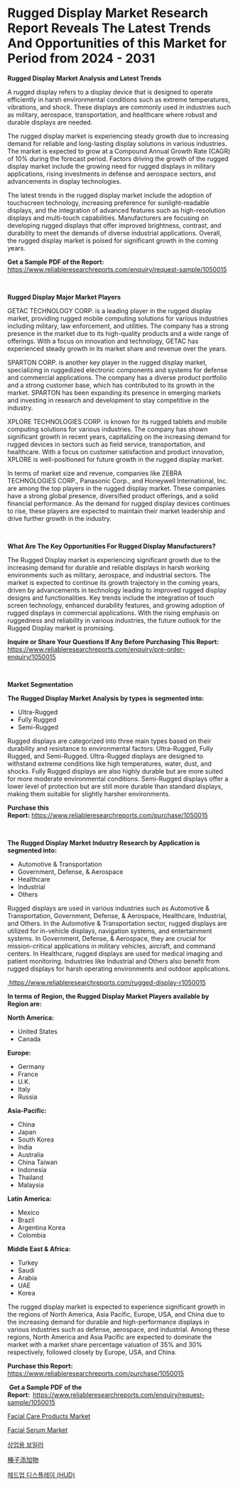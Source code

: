 <p><h1>Rugged Display Market Research Report Reveals The Latest Trends And Opportunities of this Market for Period from 2024 - 2031</h1></p><p><strong>Rugged Display Market Analysis and Latest Trends</strong></p>
<p><p>A rugged display refers to a display device that is designed to operate efficiently in harsh environmental conditions such as extreme temperatures, vibrations, and shock. These displays are commonly used in industries such as military, aerospace, transportation, and healthcare where robust and durable displays are needed.</p><p>The rugged display market is experiencing steady growth due to increasing demand for reliable and long-lasting display solutions in various industries. The market is expected to grow at a Compound Annual Growth Rate (CAGR) of 10% during the forecast period. Factors driving the growth of the rugged display market include the growing need for rugged displays in military applications, rising investments in defense and aerospace sectors, and advancements in display technologies.</p><p>The latest trends in the rugged display market include the adoption of touchscreen technology, increasing preference for sunlight-readable displays, and the integration of advanced features such as high-resolution displays and multi-touch capabilities. Manufacturers are focusing on developing rugged displays that offer improved brightness, contrast, and durability to meet the demands of diverse industrial applications. Overall, the rugged display market is poised for significant growth in the coming years.</p></p>
<p><strong>Get a Sample PDF of the Report:&nbsp;</strong> <a href="https://www.reliableresearchreports.com/enquiry/request-sample/1050015">https://www.reliableresearchreports.com/enquiry/request-sample/1050015</a></p>
<p>&nbsp;</p>
<p><strong>Rugged Display Major Market Players</strong></p>
<p><p>GETAC TECHNOLOGY CORP. is a leading player in the rugged display market, providing rugged mobile computing solutions for various industries including military, law enforcement, and utilities. The company has a strong presence in the market due to its high-quality products and a wide range of offerings. With a focus on innovation and technology, GETAC has experienced steady growth in its market share and revenue over the years.</p><p>SPARTON CORP. is another key player in the rugged display market, specializing in ruggedized electronic components and systems for defense and commercial applications. The company has a diverse product portfolio and a strong customer base, which has contributed to its growth in the market. SPARTON has been expanding its presence in emerging markets and investing in research and development to stay competitive in the industry.</p><p>XPLORE TECHNOLOGIES CORP. is known for its rugged tablets and mobile computing solutions for various industries. The company has shown significant growth in recent years, capitalizing on the increasing demand for rugged devices in sectors such as field service, transportation, and healthcare. With a focus on customer satisfaction and product innovation, XPLORE is well-positioned for future growth in the rugged display market.</p><p>In terms of market size and revenue, companies like ZEBRA TECHNOLOGIES CORP., Panasonic Corp., and Honeywell International, Inc. are among the top players in the rugged display market. These companies have a strong global presence, diversified product offerings, and a solid financial performance. As the demand for rugged display devices continues to rise, these players are expected to maintain their market leadership and drive further growth in the industry.</p></p>
<p>&nbsp;</p>
<p><strong>What Are The Key Opportunities For Rugged Display Manufacturers?</strong></p>
<p><p>The Rugged Display market is experiencing significant growth due to the increasing demand for durable and reliable displays in harsh working environments such as military, aerospace, and industrial sectors. The market is expected to continue its growth trajectory in the coming years, driven by advancements in technology leading to improved rugged display designs and functionalities. Key trends include the integration of touch screen technology, enhanced durability features, and growing adoption of rugged displays in commercial applications. With the rising emphasis on ruggedness and reliability in various industries, the future outlook for the Rugged Display market is promising.</p></p>
<p><strong>Inquire or Share Your Questions If Any Before Purchasing This Report:</strong> <a href="https://www.reliableresearchreports.com/enquiry/pre-order-enquiry/1050015">https://www.reliableresearchreports.com/enquiry/pre-order-enquiry/1050015</a></p>
<p>&nbsp;</p>
<p><strong>Market Segmentation</strong></p>
<p><strong>The Rugged Display Market Analysis by types is segmented into:</strong></p>
<p><ul><li>Ultra-Rugged</li><li>Fully Rugged</li><li>Semi-Rugged</li></ul></p>
<p><p>Rugged displays are categorized into three main types based on their durability and resistance to environmental factors: Ultra-Rugged, Fully Rugged, and Semi-Rugged. Ultra-Rugged displays are designed to withstand extreme conditions like high temperatures, water, dust, and shocks. Fully Rugged displays are also highly durable but are more suited for more moderate environmental conditions. Semi-Rugged displays offer a lower level of protection but are still more durable than standard displays, making them suitable for slightly harsher environments.</p></p>
<p><strong>Purchase this Report:&nbsp;</strong><a href="https://www.reliableresearchreports.com/purchase/1050015">https://www.reliableresearchreports.com/purchase/1050015</a></p>
<p>&nbsp;</p>
<p><strong>The Rugged Display Market Industry Research by Application is segmented into:</strong></p>
<p><ul><li>Automotive & Transportation</li><li>Government, Defense, & Aerospace</li><li>Healthcare</li><li>Industrial</li><li>Others</li></ul></p>
<p><p>Rugged displays are used in various industries such as Automotive & Transportation, Government, Defense, & Aerospace, Healthcare, Industrial, and Others. In the Automotive & Transportation sector, rugged displays are utilized for in-vehicle displays, navigation systems, and entertainment systems. In Government, Defense, & Aerospace, they are crucial for mission-critical applications in military vehicles, aircraft, and command centers. In Healthcare, rugged displays are used for medical imaging and patient monitoring. Industries like Industrial and Others also benefit from rugged displays for harsh operating environments and outdoor applications.</p></p>
<p><a href="https://www.reliableresearchreports.com/rugged-display-r1050015">&nbsp;https://www.reliableresearchreports.com/rugged-display-r1050015</a></p>
<p><strong>In terms of Region, the Rugged Display Market Players available by Region are:</strong></p>
<p>
    <p> <strong> North America: </strong>
        <ul>
            <li>United States</li>
            <li>Canada</li>
        </ul>
        </p> 
    <p> <strong> Europe: </strong>
        <ul>
            <li>Germany</li>
            <li>France</li>
            <li>U.K.</li>
            <li>Italy</li>
            <li>Russia</li>
        </ul>
        </p> 
    <p> <strong> Asia-Pacific: </strong>
        <ul>
            <li>China</li>
            <li>Japan</li>
            <li>South Korea</li>
            <li>India</li>
            <li>Australia</li>
            <li>China Taiwan</li>
            <li>Indonesia</li>
            <li>Thailand</li>
            <li>Malaysia</li>
        </ul>
        </p> 
    <p> <strong> Latin America: </strong>
        <ul>
            <li>Mexico</li>
            <li>Brazil</li>
            <li>Argentina Korea</li>
            <li>Colombia</li>
        </ul>
        </p> 
    <p> <strong> Middle East & Africa: </strong>
        <ul>
            <li>Turkey</li>
            <li>Saudi</li>
            <li>Arabia</li>
            <li>UAE</li>
            <li>Korea</li>
        </ul>
    </p>
    </p>
<p><p>The rugged display market is expected to experience significant growth in the regions of North America, Asia Pacific, Europe, USA, and China due to the increasing demand for durable and high-performance displays in various industries such as defense, aerospace, and industrial. Among these regions, North America and Asia Pacific are expected to dominate the market with a market share percentage valuation of 35% and 30% respectively, followed closely by Europe, USA, and China.</p></p>
<p><strong>Purchase this Report: </strong><a href="https://www.reliableresearchreports.com/purchase/1050015">https://www.reliableresearchreports.com/purchase/1050015</a></p>
<p>&nbsp;<strong>Get a Sample PDF of the Report:&nbsp;&nbsp;</strong><a href="https://www.reliableresearchreports.com/enquiry/request-sample/1050015">https://www.reliableresearchreports.com/enquiry/request-sample/1050015</a></p>
<p><strong></strong></p>
<p><p><a href="https://github.com/okotobwrhuteie/Market-Research-Report-List-3/blob/main/facial-care-products-market.md">Facial Care Products Market</a></p><p><a href="https://github.com/LeilaniWyman2021/Market-Research-Report-List-1/blob/main/facial-serum-market.md">Facial Serum Market</a></p><p><a href="https://github.com/AlexanderElliott1993/Market-Research-Report-List-1/blob/main/8921313155160.md">상업용 보일러</a></p><p><a href="https://github.com/MacyOrn/Market-Research-Report-List-1/blob/main/7368021146334.md">種子添加物</a></p><p><a href="https://github.com/idcefvhkdut6/Market-Research-Report-List-2/blob/main/2718930155161.md">헤드업 디스플레이 (HUD)</a></p></p>